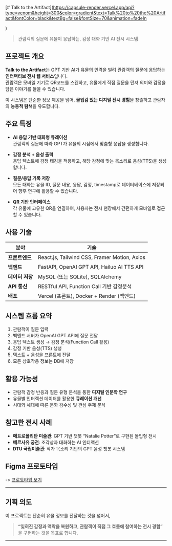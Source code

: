 [# Talk to the Artifact](https://capsule-render.vercel.app/api?type=venom&height=300&color=gradient&text=Talk%20to%20the%20Artifact&fontColor=black&textBg=false&fontSize=70&animation=fadeIn

)

> 관람객의 질문에 유물이 응답하는, 감성 대화 기반 AI 전시 시스템



## 프로젝트 개요

**Talk to the Artifact**는 GPT 기반 AI가 유물의 인격을 빌려 관람객의 질문에 응답하는 **인터랙티브 전시 웹 서비스**입니다.  
관람객은 모바일 기기로 QR코드를 스캔하고, 유물에게 직접 질문을 던져 의미와 감정을 담은 이야기를 들을 수 있습니다.

이 시스템은 단순한 정보 제공을 넘어, **몰입감 있는 디지털 전시 경험**을 창출하고 관람자의 **능동적 탐색**을 유도합니다.


## 주요 특징

- **AI 응답 기반 대화형 큐레이션**  
  관람객의 질문에 따라 GPT가 유물의 시점에서 맞춤형 응답을 생성합니다.

- **감정 분석 + 음성 출력**  
  응답 텍스트에 감정 태깅을 적용하고, 해당 감정에 맞는 목소리로 음성(TTS)을 생성합니다.

- **질문/응답 기록 저장**  
  모든 대화는 유물 ID, 질문 내용, 응답, 감정, timestamp로 데이터베이스에 저장되어 향후 연구에 활용할 수 있습니다.

- **QR 기반 인터페이스**  
  각 유물에 고유한 QR을 연결하여, 사용자는 전시 현장에서 간편하게 모바일로 접근할 수 있습니다.


## 사용 기술

| 분야 | 기술 |
|------|------|
| **프론트엔드** | React.js, Tailwind CSS, Framer Motion, Axios |
| **백엔드** | FastAPI, OpenAI GPT API, Hailuo AI TTS API |
| **데이터 저장** | MySQL (또는 SQLite), SQLAlchemy |
| **API 통신** | RESTful API, Function Call 기반 감정분석 |
| **배포** | Vercel (프론트), Docker + Render (백엔드) |


## 시스템 흐름 요약

1. 관람객이 질문 입력
2. 백엔드 서버가 OpenAI GPT API에 질문 전달
3. 응답 텍스트 생성 → 감정 분석(Function Call 활용)
4. 감정 기반 음성(TTS) 생성
5. 텍스트 + 음성을 프론트에 전달
6. 모든 상호작용 정보는 DB에 저장


## 활용 가능성

- 관람객 감정 반응과 질문 유형 분석을 통한 **디지털 인문학 연구**
- 유물별 인터랙션 데이터를 활용한 **큐레이션 개선**
- 시대와 세대에 따른 문화 감수성 및 관심 주제 분석

## 참고한 전시 사례

- **메트로폴리탄 미술관**: GPT 기반 챗봇 “Natalie Potter”로 구현된 몰입형 전시
- **베르사유 궁전**: 조각상과 대화하는 AI 인터랙션
- **DTU 국립미술관**: 작가 목소리 기반의 GPT 음성 챗봇 시스템


## Figma 프로토타입

-> [프로토타입 보기](https://www.figma.com/proto/Bs7knTv7A4GTSp9Z8zL0ga/talk-to-the-artifact?node-id=0-1&t=xEW5AEIrNEANMNP6-1)

---

## 기획 의도

이 프로젝트는 단순히 유물 정보를 전달하는 것을 넘어서,  
> **“잊혀진 감정과 맥락을 복원하고, 관람객이 직접 그 흐름에 참여하는 전시 경험”**  
을 구현하는 것을 목표로 합니다.

---
